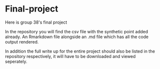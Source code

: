 # Final-project

Here is group 38's final project

In the repository you will find the csv file with the synthetic point added already. An Rmarkdown file alongside an .md file which has all the code output rendered.

In addition the full write up for the entire project should also be listed in the repository respectively, it will have to be downloaded and viewed seperately.

